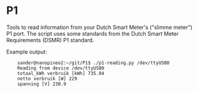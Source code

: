 P1
==

Tools to read information from your Dutch Smart Meter's ("slimme meter") P1 port. The script uses some standards from the Dutch Smart Meter Requirements (DSMR) P1 standard.





Example output:


        sander@nanopineo2:~/git/P1$ ./p1-reading.py /dev/ttyUSB0 
        Reading from device /dev/ttyUSB0
        totaal_kWh verbruik [kWh] 735.04
        netto verbruik [W] 229
        spanning [V] 230.9

        


